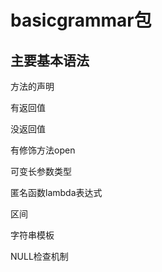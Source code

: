 # basicgrammar包
## 主要基本语法
方法的声明

有返回值

没返回值

有修饰方法open

可变长参数类型

匿名函数lambda表达式


区间

字符串模板

NULL检查机制
